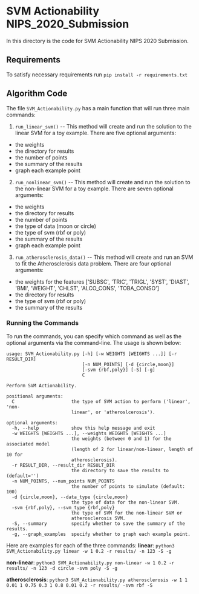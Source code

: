 # SVM Actionability NIPS_2020_Submission
In this directory is the code for SVM Actionability NIPS 2020 Submission.

## Requirements

To satisfy necessary requirements run `pip install -r requirements.txt`

## Algorithm Code

The file `SVM_Actionability.py` has a main function that will run three main commands:

1. `run_linear_svm()` -- This method will create and run the solution to the linear SVM for a toy example. There are five optional arguments:
  - the weights
  - the directory for results
  - the number of points
  - the summary of the results
  - graph each example point

2. `run_nonlinear_svm()` -- This method will create and run the solution to the non-linear SVM for a toy example. There are seven optional arguments:
  - the weights
  - the directory for results
  - the number of points
  - the type of data (moon or circle)
  - the type of svm (rbf or poly)
  - the summary of the results
  - graph each example point

3. `run_atherosclerosis_data()` -- This method will create and run an SVM to fit the Atherosclerosis data problem. There are four optional arguments:
  - the weights for the features ['SUBSC', 'TRIC', 'TRIGL', 'SYST', 'DIAST', 'BMI', 'WEIGHT', 'CHLST', 'ALCO_CONS', 'TOBA_CONSO']
  - the directory for results
  - the type of svm (rbf or poly)
  - the summary of the results
  
### Running the Commands
To run the commands, you can specify which command as well as the optional arguments via the command-line. The usage is shown below:
```
usage: SVM_Actionability.py [-h] [-w WEIGHTS [WEIGHTS ...]] [-r RESULT_DIR]
                            [-n NUM_POINTS] [-d {circle,moon}]
                            [-svm {rbf,poly}] [-S] [-g]
                            C

Perform SVM Actionability.

positional arguments:
  C                     the type of SVM action to perform ('linear', 'non-
                        linear', or 'atheroslcerosis').

optional arguments:
  -h, --help            show this help message and exit
  -w WEIGHTS [WEIGHTS ...], --weights WEIGHTS [WEIGHTS ...]
                        the weights (between 0 and 1) for the associated model
                        (length of 2 for linear/non-linear, length of 10 for
                        atherosclerosis).
  -r RESULT_DIR, --result_dir RESULT_DIR
                        the directory to save the results to (default='')
  -n NUM_POINTS, --num_points NUM_POINTS
                        the number of points to simulate (default: 100)
  -d {circle,moon}, --data_type {circle,moon}
                        the type of data for the non-linear SVM.
  -svm {rbf,poly}, --svm_type {rbf,poly}
                        the type of SVM for the non-linear SVM or
                        atherosclerosis SVM.
  -S, --summary         specify whether to save the summary of the results.
  -g, --graph_examples  specify whether to graph each example point.
```

Here are examples for each of the three commands:
**linear**: `python3 SVM_Actionability.py linear -w 1 0.2 -r results/ -n 123 -S -g`

**non-linear**: `python3 SVM_Actionability.py non-linear -w 1 0.2 -r results/ -n 123 -d circle -svm poly -S -g`

**atherosclerosis**: `python3 SVM_Actionability.py atherosclerosis -w 1 1 0.01 1 0.75 0.3 1 0.8 0.01 0.2 -r results/ -svm rbf -S`
